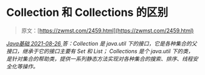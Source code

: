 <!--yml
category: 未分类
date: 0001-01-01 00:00:00
-->

# Collection 和 Collections 的区别

> 原文：[https://zwmst.com/2459.html](https://zwmst.com/2459.html)

   [ *Java基础* ](https://zwmst.com/java%e5%9f%ba%e7%a1%80)*[ <time datetime="2021-08-26T10:47:38+08:00"> 2021-08-26 </time> ](https://zwmst.com/2459.html)  答：Collection 是 java.util 下的接口，它是各种集合的父接口，继承于它的接口主要有 Set 和 List；
Collections 是个 java.util 下的类，是针对集合的帮助类，提供一系列静态方法实现对各种集合的搜索、排序、线程安全化等操作。*